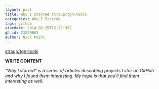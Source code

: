 ```yaml
---
layout: post
title: Why I starred straup/tgn-tools
categories: Why-I-Starred
tags: github
stardate: 2014-08-25T15:27:39Z
gh_id: 23259601
author: Nick Peihl
---
```


[straup/tgn-tools](https://github.com/straup/tgn-tools)

**WRITE CONTENT**

*"Why I starred" is a series of articles describing projects I star on GitHub and why I found them interesting. My hope is that you'll find them interesting as well.*

